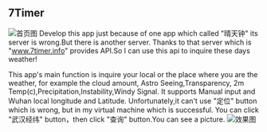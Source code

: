 ## 7Timer
![首页图](https://github.com/h1astro/7Timer/tree/master/app/src/main/res/mipmap-hdpi/pic1.png?raw=true)
Develop this app just because of one app which called "晴天钟" its server is wrong.But there is another server.
Thanks to that server which is "www.7timer.info" provides API.So I can use this api to inquire these days weather! 

This app's main function is inquire your local or the place where you are the weather, for example the cloud amount,
Astro Seeing,Transparency, 2m Temp(c),Precipitation,Instability,Windy Signal.
It supports Manual input and Wuhan local longitude and Latitude. Unfortunately,it can't use "定位" button which is wrong,
but in my virtual machine which is successful. 
You can click "武汉经纬" button，then click "查询" button.You can see a picture.
![效果图](https://raw.githubusercontent.com/h1astro/7Timer/master/app/src/main/res/mipmap-hdpi/pic2.png)
